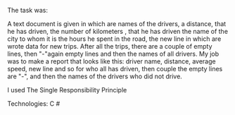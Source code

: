 <p>The task was:


A text document is given in which are names of the drivers, a distance, that he has driven, the number of kilometers , 
that he has driven the name of the city to whom it is the hours he spent in the road, the new line in which are wrote
data for new trips. After all the trips, there are a couple of empty lines, then "-"again empty lines and then the 
names of all drivers. My job was to make a report that looks like this: driver name, distance, average speed, new line 
and so for who all has driven, then couple the empty lines are "-", and then the names of the drivers who did not drive.


I used The Single Responsibility Principle


Technologies: C #</p>
